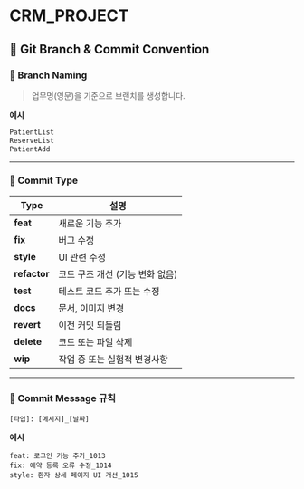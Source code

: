 # CRM_PROJECT

## 📌 Git Branch & Commit Convention

### 🔹 Branch Naming
> 업무명(영문)을 기준으로 브랜치를 생성합니다.

**예시**
```bash
PatientList
ReserveList
PatientAdd
```

---

### 🔹 Commit Type

| Type         | 설명                  |
| ------------ | ------------------- |
| **feat**     | 새로운 기능 추가           |
| **fix**      | 버그 수정               |
| **style**    | UI 관련 수정            |
| **refactor** | 코드 구조 개선 (기능 변화 없음) |
| **test**     | 테스트 코드 추가 또는 수정     |
| **docs**     | 문서, 이미지 변경          |
| **revert**   | 이전 커밋 되돌림           |
| **delete**   | 코드 또는 파일 삭제         |
| **wip**      | 작업 중 또는 실험적 변경사항    |

---

### 🔹 Commit Message 규칙

```
[타입]: [메시지]_[날짜]
```

**예시**

```
feat: 로그인 기능 추가_1013
fix: 예약 등록 오류 수정_1014
style: 환자 상세 페이지 UI 개선_1015
```
